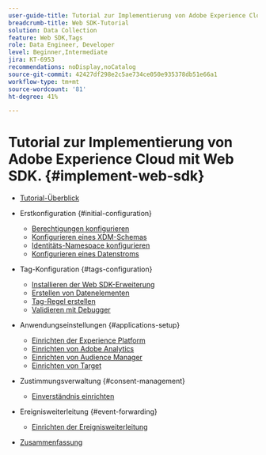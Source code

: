 ```yaml
---
user-guide-title: Tutorial zur Implementierung von Adobe Experience Cloud mit Web SDK
breadcrumb-title: Web SDK-Tutorial
solution: Data Collection
feature: Web SDK,Tags
role: Data Engineer, Developer
level: Beginner,Intermediate
jira: KT-6953
recommendations: noDisplay,noCatalog
source-git-commit: 42427df298e2c5ae734ce050e935378db51e66a1
workflow-type: tm+mt
source-wordcount: '81'
ht-degree: 41%

---
```



# Tutorial zur Implementierung von Adobe Experience Cloud mit Web SDK. {#implement-web-sdk}

+ [Tutorial-Überblick](overview.md)
+ Erstkonfiguration {#initial-configuration}
   + [Berechtigungen konfigurieren](configure-permissions.md)
   + [Konfigurieren eines XDM-Schemas](configure-schemas.md)
   + [Identitäts-Namespace konfigurieren](configure-identities.md)
   + [Konfigurieren eines Datenstroms](configure-datastream.md)

+ Tag-Konfiguration {#tags-configuration}
   + [Installieren der Web SDK-Erweiterung](install-web-sdk.md)
   + [Erstellen von Datenelementen](create-data-elements.md)
   + [Tag-Regel erstellen](create-tag-rule.md)
   + [Validieren mit Debugger](validate-with-debugger.md)

+ Anwendungseinstellungen {#applications-setup}
   + [Einrichten der Experience Platform](setup-experience-platform.md)
   + [Einrichten von Adobe Analytics](setup-analytics.md)
   + [Einrichten von Audience Manager](setup-audience-manager.md)
   + [Einrichten von Target](setup-target.md)

+ Zustimmungsverwaltung {#consent-management}
   + [Einverständnis einrichten](setup-consent.md)

+ Ereignisweiterleitung {#event-forwarding}
   + [Einrichten der Ereignisweiterleitung](setup-event-forwarding.md)

+ [Zusammenfassung](conclusion.md)

